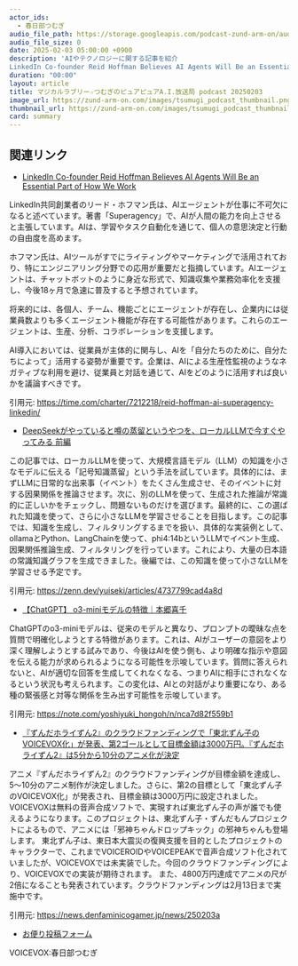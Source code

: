 ```yaml
---
actor_ids:
  - 春日部つむぎ
audio_file_path: https://storage.googleapis.com/podcast-zund-arm-on/audio/マジカルラブリー☆つむぎのピュアピュアA.I.放送局_podcast_20250203.mp3
audio_file_size: 0
date: 2025-02-03 05:00:00 +0900
description: 'AIやテクノロジーに関する記事を紹介  
LinkedIn Co-founder Reid Hoffman Believes AI Agents Will Be an Essential Part of How We Work、DeepSeekがやっていると噂の蒸留というやつを、ローカルLLMで今すぐやってみる 前編、【ChatGPT】 o3-miniモデルの特徴｜本郷喜千、『ずんだホライずん2』のクラウドファンディングで「東北ずん子のVOICEVOX化」が発表、第2ゴールとして目標金額は3000万円。『ずんだホライずん2』は5分から10分のアニメ化が決定'
duration: "00:00"
layout: article
title: マジカルラブリー☆つむぎのピュアピュアA.I.放送局 podcast 20250203
image_url: https://zund-arm-on.com/images/tsumugi_podcast_thumbnail.png
thumbnail_url: https://zund-arm-on.com/images/tsumugi_podcast_thumbnail.png
card: summary
---
```


## 関連リンク


- [LinkedIn Co-founder Reid Hoffman Believes AI Agents Will Be an Essential Part of How We Work](https://time.com/charter/7212218/reid-hoffman-ai-superagency-linkedin/)  


LinkedIn共同創業者のリード・ホフマン氏は、AIエージェントが仕事に不可欠になると述べています。著書「Superagency」で、AIが人間の能力を向上させると主張しています。AIは、学習やタスク自動化を通じて、個人の意思決定と行動の自由度を高めます。

ホフマン氏は、AIツールがすでにライティングやマーケティングで活用されており、特にエンジニアリング分野での応用が重要だと指摘しています。AIエージェントは、チャットボットのように身近な形式で、知識収集や業務効率化を支援し、今後18ヶ月で急速に普及すると予想されています。

将来的には、各個人、チーム、機能ごとにエージェントが存在し、企業内には従業員数よりも多くエージェント機能が存在する可能性があります。これらのエージェントは、生産、分析、コラボレーションを支援します。

AI導入においては、従業員が主体的に関与し、AIを「自分たちのために、自分たちによって」活用する姿勢が重要です。企業は、AIによる生産性監視のようなネガティブな利用を避け、従業員と対話を通じて、AIをどのように活用すれば良いかを議論すべきです。


引用元: https://time.com/charter/7212218/reid-hoffman-ai-superagency-linkedin/


- [DeepSeekがやっていると噂の蒸留というやつを、ローカルLLMで今すぐやってみる 前編](https://zenn.dev/yuiseki/articles/4737799cad4a8d)  


この記事では、ローカルLLMを使って、大規模言語モデル（LLM）の知識を小さなモデルに伝える「記号知識蒸留」という手法を試しています。具体的には、まずLLMに日常的な出来事（イベント）をたくさん生成させ、そのイベントに対する因果関係を推論させます。次に、別のLLMを使って、生成された推論が常識的に正しいかをチェックし、問題ないものだけを選びます。最終的に、この選ばれた知識を使って、さらに小さなLLMを学習させることを目指します。この記事では、知識を生成し、フィルタリングするまでを扱い、具体的な実装例として、ollamaとPython、LangChainを使って、phi4:14bというLLMでイベント生成、因果関係推論生成、フィルタリングを行っています。これにより、大量の日本語の常識知識グラフを生成できました。後編では、この知識を使って小さなLLMを学習させる予定です。


引用元: https://zenn.dev/yuiseki/articles/4737799cad4a8d


- [【ChatGPT】 o3-miniモデルの特徴｜本郷喜千](https://note.com/yoshiyuki_hongoh/n/nca7d82f559b1)  


ChatGPTのo3-miniモデルは、従来のモデルと異なり、プロンプトの曖昧な点を質問で明確化しようとする特徴があります。これは、AIがユーザーの意図をより深く理解しようとする試みであり、今後はAIを使う側も、より明確な指示や意図を伝える能力が求められるようになる可能性を示唆しています。質問に答えられないと、AIが適切な回答を生成してくれなくなる、つまりAIに相手にされなくなるという状況も考えられます。この変化は、AIとの対話がより重要になり、ある種の緊張感と対等な関係を生み出す可能性を示唆しています。


引用元: https://note.com/yoshiyuki_hongoh/n/nca7d82f559b1


- [『ずんだホライずん2』のクラウドファンディングで「東北ずん子のVOICEVOX化」が発表、第2ゴールとして目標金額は3000万円。『ずんだホライずん2』は5分から10分のアニメ化が決定](https://news.denfaminicogamer.jp/news/250203a)  


アニメ『ずんだホライずん2』のクラウドファンディングが目標金額を達成し、5～10分のアニメ制作が決定しました。さらに、第2の目標として「東北ずん子のVOICEVOX化」が発表され、目標金額は3000万円に設定されました。VOICEVOXは無料の音声合成ソフトで、実現すれば東北ずん子の声が誰でも使えるようになります。このプロジェクトは、東北ずん子・ずんだもんプロジェクトによるもので、アニメには「邪神ちゃんドロップキック」の邪神ちゃんも登場します。
東北ずん子は、東日本大震災の復興支援を目的としたプロジェクトのキャラクターで、これまでVOICEROIDやVOICEPEAKで音声合成ソフト化されていましたが、VOICEVOXでは未実装でした。今回のクラウドファンディングにより、VOICEVOXでの実装が期待されます。
また、4800万円達成でアニメの尺が2倍になることも発表されています。クラウドファンディングは2月13日まで実施中です。


引用元: https://news.denfaminicogamer.jp/news/250203a



- [お便り投稿フォーム](https://forms.gle/ffg4JTfqdiqK62qf9)

VOICEVOX:春日部つむぎ
